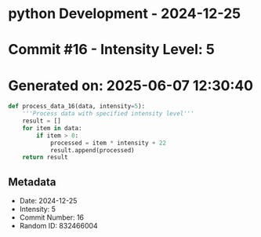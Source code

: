 ﻿# python Development - 2024-12-25
# Commit #16 - Intensity Level: 5
# Generated on: 2025-06-07 12:30:40
```python
def process_data_16(data, intensity=5):
    '''Process data with specified intensity level'''
    result = []
    for item in data:
        if item > 0:
            processed = item * intensity + 22
            result.append(processed)
    return result
```
## Metadata
- Date: 2024-12-25
- Intensity: 5
- Commit Number: 16
- Random ID: 832466004
